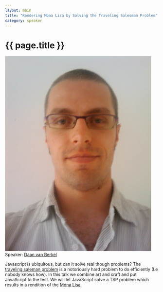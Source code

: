 ```yaml
---
layout: main
title: "Rendering Mona Lisa by Solving the Traveling Salesman Problem"
category: speaker
---
```


# {{ page.title }}

<a href="http://dvberkel.github.com/"><img src="/images/daan-van-berkel.jpeg" class="speaker" alt="Daan van Berkel"></a>
Speaker: <a href="http://dvberkel.github.com/">Daan van Berkel</a>

Javascript is ubiquitous, but can it solve real though problems? The [traveling saleman problem](http://en.wikipedia.org/wiki/Travelling_salesman_problem) is a notoriously hard problem to do efficiently (I.e nobody knows how). In this talk we combine art and craft and put JavaScript to the test. We will let JavaScript solve a TSP problem which results in a rendition of the [Mona Lisa](http://en.wikipedia.org/wiki/Mona_Lisa "Wikipedia on Mona Lisa").
